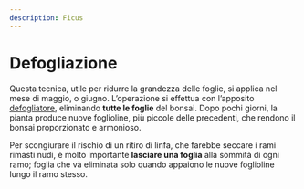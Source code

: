 ```yaml
---
description: Ficus
---
```


# Defogliazione

Questa tecnica, utile per ridurre la grandezza delle foglie, si applica nel mese di maggio, o giugno. L’operazione si effettua con l’apposito [defogliatore](https://www.pagineverdibonsai.it/prodotto.asp?id=122), eliminando **tutte le foglie** del bonsai. Dopo pochi giorni, la pianta produce nuove foglioline, più piccole delle precedenti, che rendono il bonsai proporzionato e armonioso.

Per scongiurare il rischio di un ritiro di linfa, che farebbe seccare i rami rimasti nudi, è molto importante **lasciare una foglia** alla sommità di ogni ramo; foglia che và eliminata solo quando appaiono le nuove foglioline lungo il ramo stesso.

